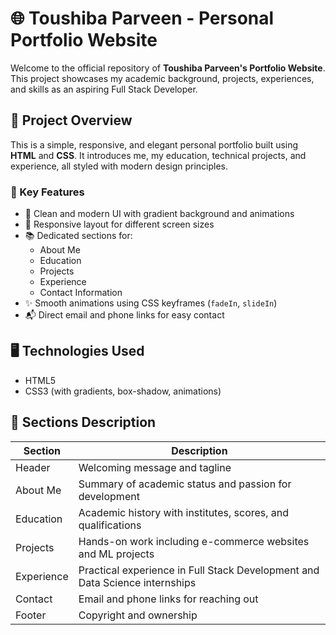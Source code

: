 # 🌐 Toushiba Parveen - Personal Portfolio Website

Welcome to the official repository of **Toushiba Parveen's Portfolio Website**. This project showcases my academic background, projects, experiences, and skills as an aspiring Full Stack Developer.

## 📄 Project Overview

This is a simple, responsive, and elegant personal portfolio built using **HTML** and **CSS**. It introduces me, my education, technical projects, and experience, all styled with modern design principles.

### 🌟 Key Features

- 🎨 Clean and modern UI with gradient background and animations
- 📱 Responsive layout for different screen sizes
- 📚 Dedicated sections for:
  - About Me
  - Education
  - Projects
  - Experience
  - Contact Information
- ✨ Smooth animations using CSS keyframes (`fadeIn`, `slideIn`)
- 📬 Direct email and phone links for easy contact

## 🖥️ Technologies Used

- HTML5
- CSS3 (with gradients, box-shadow, animations)

## 📌 Sections Description

| Section     | Description                                                                 |
|-------------|-----------------------------------------------------------------------------|
| Header      | Welcoming message and tagline                                               |
| About Me    | Summary of academic status and passion for development                     |
| Education   | Academic history with institutes, scores, and qualifications               |
| Projects    | Hands-on work including e-commerce websites and ML projects                |
| Experience  | Practical experience in Full Stack Development and Data Science internships|
| Contact     | Email and phone links for reaching out                                     |
| Footer      | Copyright and ownership                                                     |



